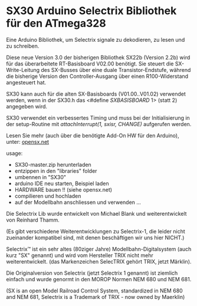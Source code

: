 ﻿# SX30 Arduino Selectrix Bibliothek für den ATmega328

Eine Arduino Bibliothek, um Selectrix signale zu dekodieren, zu lesen und zu schreiben.

Diese neue Version 3.0 der bisherigen Bibliothek SX22b (Version 2.2b) wird für das überarbeitete RT-Basisboard V02.00 benötigt. Sie steuert die SX-Write-Leitung des SX-Busses über eine duale Transistor-Endstufe, während die bisherige Version den Controller-Ausgang über einen R100-Widerstand angesteuert hat.

SX30 kann auch für die alten SX-Basisboards (V01.00..V01.02) verwendet werden, wenn in der SX30.h das <#define _SXBASISBOARD_ 1> (statt 2) angegeben wird.

SX30 verwendet ein verbessertes Timing und muss bei der Initialisierung in der setup-Routine mit <i>attachInterrupt(1, sxisr, CHANGE)</i> aufgerufen werden.

Lesen Sie mehr (auch über die benötigte Add-On HW für den Arduino), unter:
<a href="http://opensx.net">opensx.net</a>

usage: 
- SX30-master.zip herunterladen 
- entzippen in den "libraries" folder
- umbennen in "SX30"
- arduino IDE neu starten, Beispiel laden
- HARDWARE bauen !! (siehe opensx.net)
- compilieren und hochladen
- auf der Modellbahn anschliessen und verwenden ...

Die Selectrix Lib wurde entwickelt von Michael Blank und weiterentwickelt von Reinhard Thamm.

(Es gibt verschiedene Weiterentwicklungen zu Selectrix-1, die leider nicht zueinander kompatibel sind, mit denen beschäftigen wir uns hier NICHT.)

Selectrix™ ist ein sehr altes (80ziger Jahre) Modellbahn-Digitalsystem (auch kurz "SX" genannt) und wird vom Hersteller TRIX nicht mehr weiterentwickelt. (das Markenzeichen SelecTRIX gehört TRIX, jetzt Märklin).

Die Originalversion von Selectrix (jetzt Selectrix 1 genannt) ist ziemlich einfach und wurde genormt in den MOROP Normen NEM 680 und NEM 681.


(SX is an open Model Railroad Control System, standardized in
NEM 680 and NEM 681, Selectrix is a Trademark of TRIX - now owned by
Maerklin)

